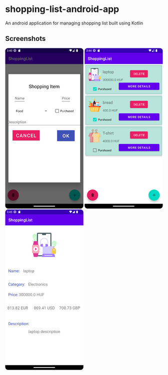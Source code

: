 # shopping-list-android-app

An android application for managing shopping list built using Kotlin

## Screenshots

<p float="left">
  <img src="screenshots/Screenshot_20230607_154119.png" width="250" />
  <img src="screenshots/Screenshot_2.png" width="250" /> 
  <img src="screenshots/Screenshot_3.png" width="250" />
</p>